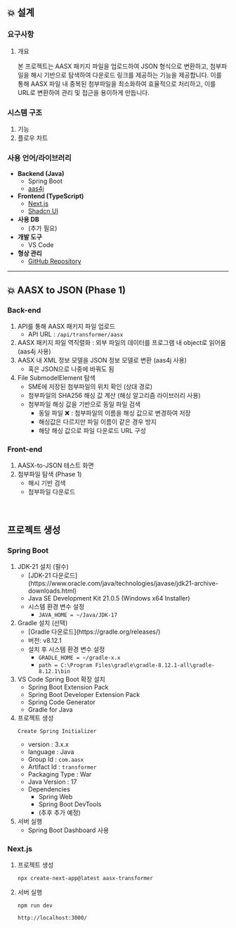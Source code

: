 ## 💥 설계

### 요구사항

1. 개요

   본 프로젝트는 AASX 패키지 파일을 업로드하여 JSON 형식으로 변환하고, 첨부파일을 해시 기반으로 탐색하여 다운로드 링크를 제공하는 기능을 제공합니다. 이를 통해 AASX 파일 내 중복된 첨부파일을 최소화하여 효율적으로 처리하고, 이를 URL로 변환하여 관리 및 접근을 용이하게 만듭니다.

### 시스템 구조

<ol>
  <li>기능</li>
  <li>플로우 차트</li>
</ol>

### 사용 언어/라이브러리

- **Backend (Java)**
  - Spring Boot
  - [aas4j](https://github.com/eclipse-aas4j/aas4j)
- **Frontend (TypeScript)**
  - [Next.js](https://nextjs.org/)
  - [Shadcn UI](https://ui.shadcn.com/)
- **사용 DB**
  - (추가 필요)
- **개발 도구**
  - VS Code
- **형상 관리**
  - [GitHub Repository](https://github.com/downying/AASX-Transformer.git)

---

## 💥 AASX to JSON (Phase 1)

### Back-end

<ol>
  <li>API를 통해 AASX 패키지 파일 업로드
    <ul>
      <li>API URL : <code>/api/transformer/aasx</code></li>
    </ul>
  </li>
  <li>AASX 패키지 파일 역직렬화 : 외부 파일의 데이터를 프로그램 내 object로 읽어옴 (aas4j 사용)</li>
  <li>AASX 내 XML 정보 모델을 JSON 정보 모델로 변환 (aas4j 사용)
    <ul>
      <li>혹은 JSON으로 나중에 바꿔도 됨</li>
    </ul>
  </li>
  <li>File SubmodelElement 탐색
    <ul>
      <li>SME에 저장된 첨부파일의 위치 확인 (상대 경로)</li>
      <li>첨부파일의 SHA256 해싱 값 계산 (해싱 알고리즘 라이브러리 사용)</li>
      <li>첨부파일 해싱 값을 기반으로 동일 파일 검색
        <ul>
          <li>동일 파일 ❌ : 첨부파일의 이름을 해싱 값으로 변경하여 저장</li>
          <li>해싱값은 다르지만 파일 이름이 같은 경우 방지</li>
          <li>해당 해싱 값으로 파일 다운로드 URL 구성</li>
        </ul>
      </li>
    </ul>
  </li>
</ol>



### Front-end

<ol>
  <li>AASX-to-JSON 테스트 화면</li>
  <li>첨부파일 탐색 (Phase 1)
    <ul>
      <li>해시 기반 검색</li>
      <li>첨부파일 다운로드</li>
    </ul>
  </li>
</ol>


<br/>

## 프로젝트 생성

### Spring Boot

<ol>
  <li>JDK-21 설치 (필수)
    <ul>
      <li>[JDK-21 다운로드](https://www.oracle.com/java/technologies/javase/jdk21-archive-downloads.html)</li>
      <li>Java SE Development Kit 21.0.5 (Windows x64 Installer)</li>
      <li>시스템 환경 변수 설정
        <ul>
          <li><code>JAVA_HOME = ~/Java/JDK-17</code></li>
        </ul>
      </li>
    </ul>
  </li>
  <li>Gradle 설치 (선택)
    <ul>
      <li>[Gradle 다운로드](https://gradle.org/releases/)</li>
      <li>버전: v8.12.1</li>
      <li>설치 후 시스템 환경 변수 설정
        <ul>
          <li><code>GRADLE_HOME = ~/gradle-x.x</code></li>
          <li><code>path = C:\Program Files\gradle\gradle-8.12.1-all\gradle-8.12.1\bin</code></li>
        </ul>
      </li>
    </ul>
  </li>
  <li>VS Code Spring Boot 확장 설치
    <ul>
      <li>Spring Boot Extension Pack</li>
      <li>Spring Boot Developer Extension Pack</li>
      <li>Spring Code Generator</li>
      <li>Gradle for Java</li>
    </ul>
  </li>
  <li>프로젝트 생성
    <pre><code>Create Spring Initializer</code></pre>
    <ul>
      <li>version : 3.x.x</li>
      <li>language : Java</li>
      <li>Group Id : <code>com.aasx</code></li>
      <li>Artifact Id : <code>transformer</code></li>
      <li>Packaging Type : War</li>
      <li>Java Version : 17</li>
      <li>Dependencies
        <ul>
          <li>Spring Web</li>
          <li>Spring Boot DevTools</li>
          <li>(추후 추가 예정)</li>
        </ul>
      </li>
    </ul>
  </li>
  <li>서버 실행
    <ul>
      <li>Spring Boot Dashboard 사용</li>
    </ul>
  </li>
</ol>



### Next.js

<ol>
  <li>프로젝트 생성
    <pre><code>npx create-next-app@latest aasx-transformer</code></pre>
  </li>
  <li>서버 실행
    <pre><code>npm run dev</code></pre>
    <pre><code>http://localhost:3000/</code></pre>
  </li>
</ol>
